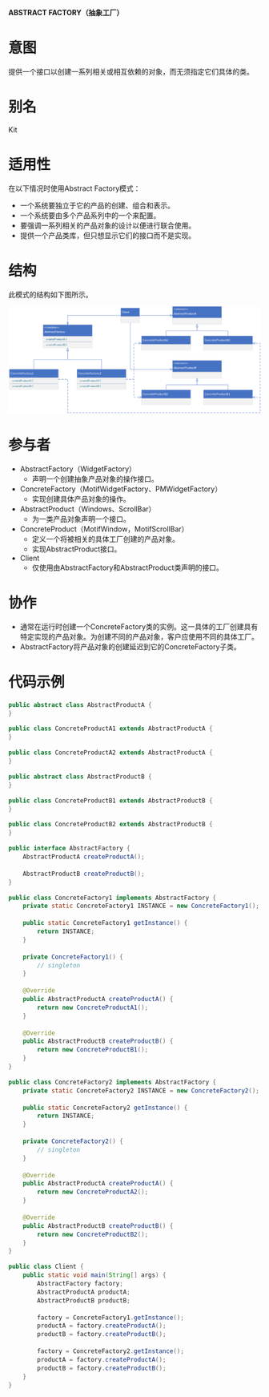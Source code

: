 **ABSTRACT FACTORY（抽象工厂）**

# 意图

提供一个接口以创建一系列相关或相互依赖的对象，而无须指定它们具体的类。

# 别名

Kit

# 适用性

在以下情况时使用Abstract Factory模式：

* 一个系统要独立于它的产品的创建、组合和表示。
* 一个系统要由多个产品系列中的一个来配置。
* 要强调一系列相关的产品对象的设计以便进行联合使用。
* 提供一个产品类库，但只想显示它们的接口而不是实现。

# 结构

此模式的结构如下图所示。

![class diagram](./assets/class.png)

# 参与者

* AbstractFactory（WidgetFactory）
    * 声明一个创建抽象产品对象的操作接口。
* ConcreteFactory（MotifWidgetFactory、PMWidgetFactory）
    * 实现创建具体产品对象的操作。
* AbstractProduct（Windows、ScrollBar）
    * 为一类产品对象声明一个接口。
* ConcreteProduct（MotifWindow，MotifScrollBar）
    * 定义一个将被相关的具体工厂创建的产品对象。
    * 实现AbstractProduct接口。
* Client
    * 仅使用由AbstractFactory和AbstractProduct类声明的接口。

# 协作

* 通常在运行时创建一个ConcreteFactory类的实例。这一具体的工厂创建具有特定实现的产品对象。为创建不同的产品对象，客户应使用不同的具体工厂。
* AbstractFactory将产品对象的创建延迟到它的ConcreteFactory子类。

# 代码示例

```java
public abstract class AbstractProductA {
}
```

```java
public class ConcreteProductA1 extends AbstractProductA {
}
```

```java
public class ConcreteProductA2 extends AbstractProductA {
}
```

```java
public abstract class AbstractProductB {
}
```

```java
public class ConcreteProductB1 extends AbstractProductB {
}
```

```java
public class ConcreteProductB2 extends AbstractProductB {
}
```

```java
public interface AbstractFactory {
    AbstractProductA createProductA();

    AbstractProductB createProductB();
}
```

```java
public class ConcreteFactory1 implements AbstractFactory {
    private static ConcreteFactory1 INSTANCE = new ConcreteFactory1();

    public static ConcreteFactory1 getInstance() {
        return INSTANCE;
    }

    private ConcreteFactory1() {
        // singleton
    }

    @Override
    public AbstractProductA createProductA() {
        return new ConcreteProductA1();
    }

    @Override
    public AbstractProductB createProductB() {
        return new ConcreteProductB1();
    }
}
```

```java
public class ConcreteFactory2 implements AbstractFactory {
    private static ConcreteFactory2 INSTANCE = new ConcreteFactory2();

    public static ConcreteFactory2 getInstance() {
        return INSTANCE;
    }

    private ConcreteFactory2() {
        // singleton
    }

    @Override
    public AbstractProductA createProductA() {
        return new ConcreteProductA2();
    }

    @Override
    public AbstractProductB createProductB() {
        return new ConcreteProductB2();
    }
}
```

```java
public class Client {
    public static void main(String[] args) {
        AbstractFactory factory;
        AbstractProductA productA;
        AbstractProductB productB;

        factory = ConcreteFactory1.getInstance();
        productA = factory.createProductA();
        productB = factory.createProductB();

        factory = ConcreteFactory2.getInstance();
        productA = factory.createProductA();
        productB = factory.createProductB();
    }
}
```
